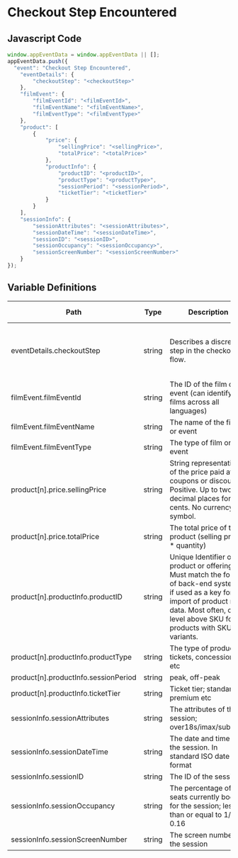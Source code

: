 # Checkout Step Encountered

### 

## Javascript Code
```js
window.appEventData = window.appEventData || [];
appEventData.push({
  "event": "Checkout Step Encountered",
    "eventDetails": {
        "checkoutStep": "<checkoutStep>"
    },
    "filmEvent": {
        "filmEventId": "<filmEventId>",
        "filmEventName": "<filmEventName>",
        "filmEventType": "<filmEventType>"
    },
    "product": [
        {
            "price": {
                "sellingPrice": "<sellingPrice>",
                "totalPrice": "<totalPrice>"
            },
            "productInfo": {
                "productID": "<productID>",
                "productType": "<productType>",
                "sessionPeriod": "<sessionPeriod>",
                "ticketTier": "<ticketTier>"
            }
        }
    ],
    "sessionInfo": {
        "sessionAttributes": "<sessionAttributes>",
        "sessionDateTime": "<sessionDateTime>",
        "sessionID": "<sessionID>",
        "sessionOccupancy": "<sessionOccupancy>",
        "sessionScreenNumber": "<sessionScreenNumber>"
    }
});
```

## Variable Definitions

|Path|Type|Description|Example|Pattern|Min Length|Max Length|Minimum|Maximum|Multiple Of|
| --- | --- | --- | --- | --- | --- | --- | --- | --- | --- |
|eventDetails.checkoutStep|string|Describes a discrete step in the checkout flow. |Cart Review, Billing Info, Shipping Info, Order Review|||||||
|filmEvent.filmEventId|string|The ID of the film or event \(can identify films across all languages\)||||||||
|filmEvent.filmEventName|string|The name of the film or event||||||||
|filmEvent.filmEventType|string|The type of film or event||||||||
|product[n].price.sellingPrice|string|String representation of the price paid after coupons or discounts. Positive. Up to two decimal places for cents. No currency symbol.|200, 29.99, 50, 0|^[0-9]*(\.[0-9]{1,2})?$||||||
|product[n].price.totalPrice|string|The total price of the product \(selling price \* quantity\)||||||||
|product[n].productInfo.productID|string|Unique Identifier of a product or offering.  Must match the format of back-end systems if used as a key for import of product meta data. Most often, one level above SKU for products with SKU variants. |155, 65588, 987764448|||||||
|product[n].productInfo.productType|string|The type of product; tickets, concessions etc||||||||
|product[n].productInfo.sessionPeriod|string|peak, off-peak||||||||
|product[n].productInfo.ticketTier|string|Ticket tier; standard, premium etc||||||||
|sessionInfo.sessionAttributes|string|The attributes of the session; over18s\/imax\/subtitled||||||||
|sessionInfo.sessionDateTime|string|The date and time of the session. In standard ISO date time format||||||||
|sessionInfo.sessionID|string|The ID of the session||||||||
|sessionInfo.sessionOccupancy|string|The percentage of seats currently booked for the session; less than or equal to 1\/4 \| 0.16||||||||
|sessionInfo.sessionScreenNumber|string|The screen number of the session||||||||




